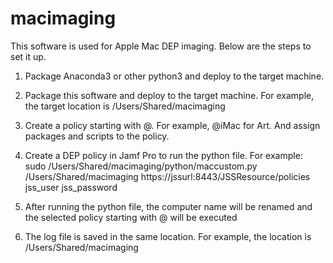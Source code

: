 # macimaging

This software is used for Apple Mac DEP imaging. Below are the steps to set it up.

1. Package Anaconda3 or other python3 and deploy to the target machine.

2. Package this software and deploy to the target machine. For example, the target location is /Users/Shared/macimaging

3. Create a policy starting with @. For example, @iMac for Art. And assign packages and scripts to the policy.

4. Create a DEP policy in Jamf Pro to run the python file.
For example:
sudo /Users/Shared/macimaging/python/maccustom.py /Users/Shared/macimaging https://jssurl:8443/JSSResource/policies jss_user jss_password

5. After running the python file, the computer name will be renamed and the selected policy starting with @ will be executed

6. The log file is saved in the same location. For example, the location is /Users/Shared/macimaging
